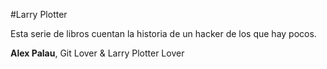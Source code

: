 #Larry Plotter

Esta serie de libros cuentan la historia de un hacker de los que hay pocos.

**Alex Palau**, Git Lover & Larry Plotter Lover
